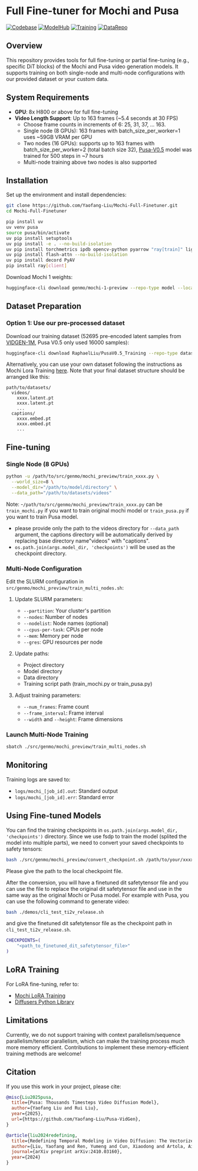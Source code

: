 # Full Fine-tuner for Mochi and Pusa

[![Codebase](https://img.shields.io/badge/Codebase-Source%20Code-8A2BE2?logo=git)](https://github.com/Yaofang-Liu/Pusa-VidGen) [![ModelHub](https://img.shields.io/badge/⚡-Model%20Hub-FFD700?logo=huggingface)](https://huggingface.co/RaphaelLiu/Pusa-V0.5) [![Training](https://img.shields.io/badge/Codebase-Training%20Tools-32CD32?logo=git)](https://github.com/Yaofang-Liu/Mochi-Full-Finetuner) [![DataRepo](https://img.shields.io/badge/📁-Dataset%20Repo-6495ED?logo=huggingface)](https://huggingface.co/datasets/RaphaelLiu/PusaV0.5_Training)

## Overview

This repository provides tools for full fine-tuning or partial fine-tuning (e.g., specific DiT blocks) of the Mochi and Pusa video generation models. It supports training on both single-node and multi-node configurations with our provided dataset or your custom data.

## System Requirements

- **GPU**: 8x H800 or above for full fine-tuning
- **Video Length Support**: Up to 163 frames (~5.4 seconds at 30 FPS)
  - Choose frame counts in increments of 6: 25, 31, 37, ... 163.
  - Single node (8 GPUs): 163 frames with batch_size_per_worker=1 uses ~59GB VRAM per GPU
  - Two nodes (16 GPUs): supports up to 163 frames with batch_size_per_worker=2 (total batch size 32), [Pusa-V0.5](https://huggingface.co/RaphaelLiu/Pusa-V0.5) model was trained for 500 steps in ~7 hours
  - Multi-node training above two nodes is also supported


## Installation

Set up the environment and install dependencies:

```bash
git clone https://github.com/Yaofang-Liu/Mochi-Full-Finetuner.git
cd Mochi-Full-Finetuner

pip install uv
uv venv pusa
source pusa/bin/activate
uv pip install setuptools
uv pip install -e . --no-build-isolation
uv pip install torchmetrics ipdb opencv-python pyarrow "ray[train]" lightning 
uv pip install flash-attn --no-build-isolation
uv pip install decord PyAV
pip install ray[client]
```

Download Mochi 1 weights:

```bash
huggingface-cli download genmo/mochi-1-preview --repo-type model --local-dir <path_to_model_directory>
```

## Dataset Preparation

### Option 1: Use our pre-processed dataset

Download our training dataset (52695 pre-encoded latent samples from [VIDGEN-1M](https://huggingface.co/datasets/Fudan-FUXI/VIDGEN-1M), Pusa V0.5 only used 16000 samples):

```bash
huggingface-cli download RaphaelLiu/PusaV0.5_Training --repo-type dataset --local-dir <path_to_dataset_directory>
```

Alternatively, you can use your own dataset following the instructions as Mochi Lora Training [here](https://github.com/genmoai/mochi/tree/main/demos/fine_tuner). Note that your final dataset structure should be arranged like this:

```
path/to/datasets/
  videos/
    xxxx.latent.pt
    xxxx.latent.pt
    ...
  captions/
    xxxx.embed.pt
    xxxx.embed.pt
    ...
``` 

## Fine-tuning

### Single Node (8 GPUs)

```bash
python -u /path/to/src/genmo/mochi_preview/train_xxxx.py \
  --world_size=8 \
  --model_dir="/path/to/model/directory" \
  --data_path="/path/to/datasets/videos"
```
Note: 
-`/path/to/src/genmo/mochi_preview/train_xxxx.py` can be `train_mochi.py` if you want to train original mochi model or `train_pusa.py` if you want to train Pusa model.
- please provide only the path to the videos directory for `--data_path` argument, the captions directory will be automatically derived by replacing base directory name"videos" with "captions". 
- `os.path.join(args.model_dir, 'checkpoints')` will be used as the checkpoint directory.

### Multi-Node Configuration

Edit the SLURM configuration in `src/genmo/mochi_preview/train_multi_nodes.sh`:

1. Update SLURM parameters:
   - `--partition`: Your cluster's partition
   - `--nodes`: Number of nodes
   - `--nodelist`: Node names (optional)
   - `--cpus-per-task`: CPUs per node
   - `--mem`: Memory per node
   - `--gres`: GPU resources per node

2. Update paths:
   - Project directory
   - Model directory
   - Data directory
   - Training script path (train_mochi.py or train_pusa.py)

3. Adjust training parameters:
   - `--num_frames`: Frame count
   - `--frame_interval`: Frame interval
   - `--width` and `--height`: Frame dimensions

### Launch Multi-Node Training

```bash
sbatch ./src/genmo/mochi_preview/train_multi_nodes.sh
```

## Monitoring

Training logs are saved to:
- `logs/mochi_[job_id].out`: Standard output
- `logs/mochi_[job_id].err`: Standard error

## Using Fine-tuned Models

You can find the training checkpoints in `os.path.join(args.model_dir, 'checkpoints')` directory. Since we use fsdp to train the model (splited the model into multiple parts), we need to convert your saved checkpoints to safety tensors:
```bash
bash ./src/genmo/mochi_preview/convert_checkpoint.sh /path/to/your/xxxxx.ckpt
```
Please give the path to the local checkpoint file.

After the conversion, you will have a finetuned dit safetytensor file and you can use the file to replace the original dit safetytensor file and use in the same way as the original Mochi or Pusa model. For example with Pusa, you can use the following command to generate video:
```bash
bash ./demos/cli_test_ti2v_release.sh
```
and give the finetuned dit safetytensor file as the checkpoint path in `cli_test_ti2v_release.sh`.
```bash
CHECKPOINTS=(
    "<path_to_finetuned_dit_safetytensor_file>"
)
```

## LoRA Training

For LoRA fine-tuning, refer to:
- [Mochi LoRA Training](https://github.com/genmoai/mochi)
- [Diffusers Python Library](https://github.com/huggingface/diffusers)

## Limitations

Currently, we do not support training with context parallelism/sequence parallelism/tensor parallelism, which can make the training process much more memory efficient. 
Contributions to implement these memory-efficient training methods are welcome!


## Citation

If you use this work in your project, please cite:

```bibtex
@misc{Liu2025pusa,
  title={Pusa: Thousands Timesteps Video Diffusion Model},
  author={Yaofang Liu and Rui Liu},
  year={2025},
  url={https://github.com/Yaofang-Liu/Pusa-VidGen},
}
```

```bibtex
@article{liu2024redefining,
  title={Redefining Temporal Modeling in Video Diffusion: The Vectorized Timestep Approach},
  author={Liu, Yaofang and Ren, Yumeng and Cun, Xiaodong and Artola, Aitor and Liu, Yang and Zeng, Tieyong and Chan, Raymond H and Morel, Jean-michel},
  journal={arXiv preprint arXiv:2410.03160},
  year={2024}
}
```
